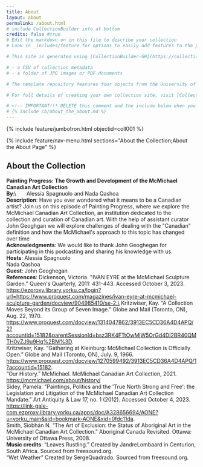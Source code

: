 ```yaml
---
title: About
layout: about
permalink: /about.html
# include CollectionBuilder info at bottom
credits: false #true
# Edit the markdown on in this file to describe your collection
# Look in _includes/feature for options to easily add features to the page

# This site is generated using [CollectionBuilder-GH](https://collectionbuilding.github.io/gh/), a project to create a free and simple digital collection using [GitHub Pages](https://pages.github.com/) from: 

# - a CSV of collection metadata
# - a folder of JPG images or PDF documents

# The template repository features four objects from the University of Idaho Library's [Digital Collections](https://www.lib.uidaho.edu/digital). 

# For full details of creating your own collection site, visit [CollectionBuilder Documentation](https://collectionbuilder.github.io/cb-docs/)!

# <!-- IMPORTANT!!! DELETE this comment and the include below when you are finished editing this page for your collection. The include below introduces about page features. They will show up on your collection's about page until you delete it.  -->
# {% include cb/about_the_about.md %} 
---
```


{% include feature/jumbotron.html objectid=coll001 %}

{% include feature/nav-menu.html sections="About the Collection;About the About Page" %}



## About the Collection
**Painting Progress: The Growth and Development of the McMichael Canadian Art Collection**\
**By**:\ &nbsp;&nbsp;&nbsp;&nbsp;&nbsp;&nbsp;Alessia Spagnuolo and Nada Qashoa\
**Description**: 
Have you ever wondered what it means to be a Canadian artist? Join us on this episode of Painting Progress, where we explore the McMichael Canadian Art Collection, an institution dedicated to the collection and curation of Canadian art. With the help of assistant curator John Geoghgan we will explore challenges of dealing with the "Canadian" definition and how the McMichael's approach to this topic has changed over time\
**Acknowledgments**: 
We would like to thank John Geoghegan for participating in this podcasting and sharing his knowledge with us. \
**Hosts**: 
Alessia Spagnuolo\
Nada Qashoa\
**Guest**:
John Geoghegan\
**References**: 
Dickenson, Victoria. "IVAN EYRE at the McMichael Sculpture Garden." Queen's Quarterly, 
2011: 431-443. Accessed October 3, 2023. https://ezproxy.library.yorku.ca/login?url=https://www.proquest.com/magazines/ivan-eyre-at-mcmichael-sculpture-garden/docview/904985410/se-2.\
Kritzwiser, Kay. “A Collection Moves Beyond its Group of Seven Image.” Globe 
and Mail (Toronto, ON), Aug. 22, 1970. 
https://www.proquest.com/docview/1314047862/3913EC5CD36A4D4APQ/2?accountid=15182&parentSessionId=bsz3RK4FTtOwMjW5OrGd4DI2BR40QMTH0vZJ9u9Hq%2BM%3D. \
Kritzwiser, Kay. “Gathering at Kleinburg: McMichael Collection is Officially Open.” Globe 
and Mail (Toronto, ON), July. 9, 1966. https://www.proquest.com/docview/1270599492/3913EC5CD36A4D4APQ/1?accountid=15182. \
“Our History.” McMichael. McMichael Canadian Art Collection, 2021. 
https://mcmichael.com/about/history/ \
Sidey, Pamela. "Paintings, Politics and the 'True North Strong and Free': the Legislation and 
Litigation of the McMichael Canadian Art Collection Mandate." Art Antiquity & Law 
17, no. 1 (2012). Accessed October 4, 2023. https://link-gale-com.ezproxy.library.yorku.ca/apps/doc/A328656694/AONE?u=yorku_main&sid=bookmark-AONE&xid=0fdc11da. \
Smith, Siobhán N. “The Art of Exclusion: the Status of Aboriginal Art in the McMichael 
Canadian Art Collection.” Aboriginal Canada Revisited. Ottawa: University of Ottawa Press, 2008. \
**Music credits**:
“Leaves Rustling.” Created by JandreLombaard in Centurion, South Africa. Sourced from freesound.org. \
“Wet Weather” Created by SergeQuadrado. Sourced from freesound.org. 



